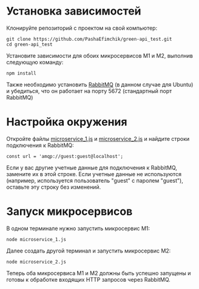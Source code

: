 # Установка зависимостей
Клонируйте репозиторий с проектом на свой компьютер:
```
git clone https://github.com/PashaEfimchik/green-api_test.git
cd green-api_test
```
Установите зависимости для обоих микросервисов М1 и М2, выполнив следующую команду:
```
npm install
```
Также необходимо установить [RabbitMQ](https://www.cherryservers.com/blog/how-to-install-and-start-using-rabbitmq-on-ubuntu-22-04) (в данном случае для Ubuntu) и убедиться, что он работает на порту 5672 (стандартный порт RabbitMQ)
# Настройка окружения
Откройте файлы [microservice_1.js](https://github.com/PashaEfimchik/green-api_test/blob/main/microservice_1.js) и [microservice_2.js](https://github.com/PashaEfimchik/green-api_test/blob/main/microservice_2.js) и найдите строки подключения к RabbitMQ:
```
const url = 'amqp://guest:guest@localhost';
```
Если у вас другие учетные данные для подключения к RabbitMQ, замените их в этой строке. Если учетные данные не используются (например, используется пользователь "guest" с паролем "guest"), оставьте эту строку без изменений.
# Запуск микросервисов
В одном терминале нужно запустить микросервис M1:
```
node microservice_1.js
```
Далее создать другой терминал и запустить микросервис M2:
```
node microservice_2.js
```
Теперь оба микросервиса М1 и М2 должны быть успешно запущены и готовы к обработке входящих HTTP запросов через RabbitMQ.
